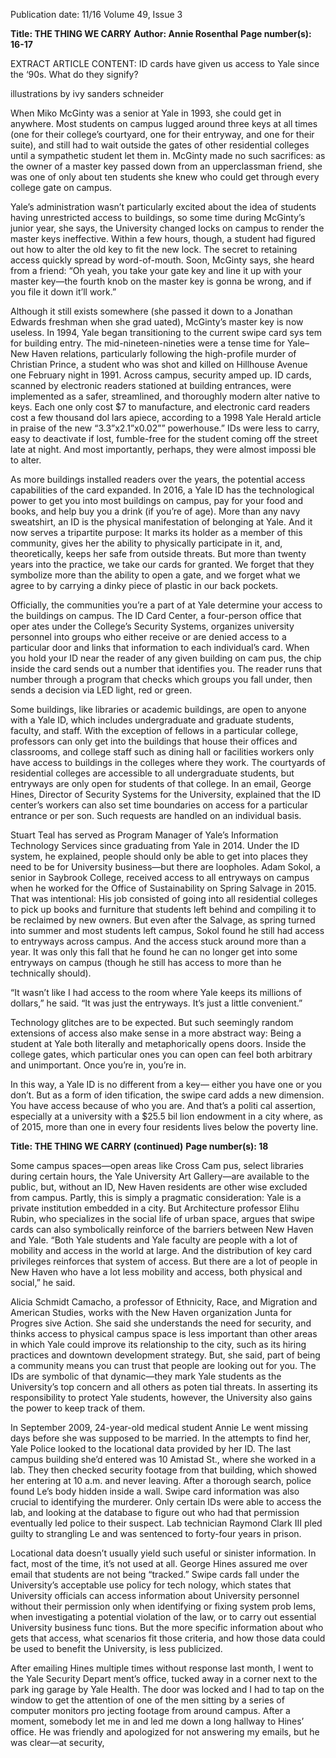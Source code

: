 Publication date: 11/16
Volume 49, Issue 3

**Title: THE THING WE CARRY**
**Author: Annie Rosenthal**
**Page number(s): 16-17**

EXTRACT ARTICLE CONTENT:
ID cards have given us access to Yale since the ‘90s. What do they signify? 

illustrations by ivy sanders schneider


When Miko McGinty was a senior at Yale in 1993, she 
could get in anywhere. Most students on campus lugged 
around three keys at all times (one for their college’s 
courtyard, one for their entryway, and one for their suite), 
and still had to wait outside the gates of other residential 
colleges until a sympathetic student let them in. McGinty 
made no such sacrifices: as the owner of a master key 
passed down from an upperclassman friend, she was 
one of only about ten students she knew who could get 
through every college gate on campus.

Yale’s administration wasn’t particularly excited 
about the idea of students having unrestricted access to 
buildings, so some time during McGinty’s junior year, 
she says, the University changed locks on campus to 
render the master keys ineffective. Within a few hours, 
though, a student had figured out how to alter the old 
key to fit the new lock. The secret to retaining access 
quickly spread by word-of-mouth. Soon, McGinty says, 
she heard from a friend: “Oh yeah, you take your gate 
key and line it up with your master key—the fourth 
knob on the master key is gonna be wrong, and if you 
file it down it’ll work.”

Although it still exists somewhere (she passed it 
down to a Jonathan Edwards freshman when she grad­
uated), McGinty’s master key is now useless. In 1994, 
Yale began transitioning to the current swipe card sys­
tem for building entry. The mid-nineteen-nineties were 
a tense time for Yale–New Haven relations, particularly 
following the high-profile murder of Christian Prince, 
a student who was shot and killed on Hillhouse Avenue 
one February night in 1991. Across campus, security 
amped up. ID cards, scanned by electronic readers 
stationed at building entrances, were implemented 
as a safer, streamlined, and thoroughly modern alter­
native to keys. Each one only cost $7 to manufacture, 
and electronic card readers cost a few thousand dol­
lars apiece, according to a 1998 Yale Herald article in 
praise of the new “3.3”x2.1”x0.02”” powerhouse.” IDs 
were less to carry, easy to deactivate if lost, fumble-free 
for the student coming off the street late at night. And 
most importantly, perhaps, they were almost impossi­
ble to alter.

As more buildings installed readers over the years, 
the potential access capabilities of the card expanded. 
In 2016, a Yale ID has the technological power to get 
you into most buildings on campus, pay for your food 
and books, and help buy you a drink (if you’re of age). 
More than any navy sweatshirt, an ID is the physical 
manifestation of belonging at Yale. And it now serves 
a tripartite purpose: It marks its holder as a member 
of this community, gives her the ability to physically 
participate in it, and, theoretically, keeps her safe from 
outside threats. But more than twenty years into the 
practice, we take our cards for granted. We forget that 
they symbolize more than the ability to open a gate, 
and we forget what we agree to by carrying a dinky 
piece of plastic in our back pockets.   


Officially, the communities you’re a part of at Yale 
determine your access to the buildings on campus. 
The ID Card Center, a four-person office that oper­
ates under the College’s Security Systems, organizes 
university personnel into groups who either receive or 
are denied access to a particular door and links that 
information to each individual’s card. When you hold 
your ID near the reader of any given building on cam­
pus, the chip inside the card sends out a number that 
identifies you. The reader runs that number through a 
program that checks which groups you fall under, then 
sends a decision via LED light, red or green.

Some buildings, like libraries or academic buildings, 
are open to anyone with a Yale ID, which includes 
undergraduate and graduate students, faculty, and 
staff. With the exception of fellows in a particular 
college, professors can only get into the buildings 
that house their offices and classrooms, and college 
staff such as dining hall or facilities workers only have 
access to buildings in the colleges where they work. 
The courtyards of residential colleges are accessible 
to all undergraduate students, but entryways are only 
open for students of that college. In an email, George 
Hines, Director of Security Systems for the University, 
explained that the ID center’s workers can also set time 
boundaries on access for a particular entrance or per­
son. Such requests are handled on an individual basis.

Stuart Teal has served as Program Manager of Yale’s 
Information Technology Services since graduating 
from Yale in 2014. Under the ID system, he explained, 
people should only be able to get into places they need 
to be for University business—but there are loopholes. 
Adam Sokol, a senior in Saybrook College, received 
access to all entryways on campus when he worked for 
the Office of Sustainability on Spring Salvage in 2015. 
That was intentional: His job consisted of going into all 
residential colleges to pick up books and furniture that 
students left behind and compiling it to be reclaimed 
by new owners. But even after the Salvage, as spring 
turned into summer and most students left campus, 
Sokol found he still had access to entryways across 
campus. And the access stuck around more than a year. 
It was only this fall that he found he can no longer get 
into some entryways on campus (though he still has 
access to more than he technically should).

“It wasn’t like I had access to the room where Yale 
keeps its millions of dollars,” he said. “It was just the 
entryways. It’s just a little convenient.”

Technology glitches are to be expected. But such 
seemingly random extensions of access also make sense 
in a more abstract way: Being a student at Yale both 
literally and metaphorically opens doors. Inside the 
college gates, which particular ones you can open can 
feel both arbitrary and unimportant. Once you’re in, 
you’re in.

In this way, a Yale ID is no different from a key—
either you have one or you don’t. But as a form of iden­
tification, the swipe card adds a new dimension. You 
have access because of who you are. And that’s a politi­
cal assertion, especially at a university with a $25.5 bil­
lion endowment in a city where, as of 2015, more than 
one in every four residents lives below the poverty line.


**Title:  THE THING WE CARRY (continued)**
**Page number(s): 18**

Some campus spaces—open areas like Cross Cam­
pus, select libraries during certain hours, the Yale 
University Art Gallery—are available to the public, 
but, without an ID, New Haven residents are other­
wise excluded from campus. Partly, this is simply a 
pragmatic consideration: Yale is a private institution 
embedded in a city. But Architecture professor Elihu 
Rubin, who specializes in the social life of urban space, 
argues that swipe cards can also symbolically reinforce 
of the barriers between New Haven and Yale. 
“Both Yale students and Yale faculty are people with 
a lot of mobility and access in the world at large. And 
the distribution of key card privileges reinforces that 
system of access. But there are a lot of people in New 
Haven who have a lot less mobility and access, both 
physical and social,” he said. 

Alicia Schmidt Camacho, a professor of Ethnicity, 
Race, and Migration and American Studies, works 
with the New Haven organization Junta for Progres­
sive Action. She said she understands the need for 
security, and thinks access to physical campus space 
is less important than other areas in which Yale could 
improve its relationship to the city, such as its hiring 
practices and downtown development strategy. 
But, she said, part of being a community means you 
can trust that people are looking out for you. The IDs 
are symbolic of that dynamic—they mark Yale students 
as the University’s top concern and all others as poten­
tial threats. In asserting its responsibility to protect Yale 
students, however, the University also gains the power 
to keep track of them. 


In September 2009, 24-year-old medical student 
Annie Le went missing days before she was supposed 
to be married. In the attempts to find her, Yale Police 
looked to the locational data provided by her ID. The 
last campus building she’d entered was 10 Amistad St., 
where she worked in a lab. They then checked security 
footage from that building, which showed her entering 
at 10 a.m. and never leaving. After a thorough search, 
police found Le’s body hidden inside a wall. Swipe 
card information was also crucial to identifying the 
murderer. Only certain IDs were able to access the lab, 
and looking at the database to figure out who had that 
permission eventually led police to their suspect. Lab 
technician Raymond Clark III pled guilty to strangling 
Le and was sentenced to forty-four years in prison.

Locational data doesn’t usually yield such useful 
or sinister information. In fact, most of the time, it’s 
not used at all. George Hines assured me over email 
that students are not being “tracked.” Swipe cards fall 
under the University’s acceptable use policy for tech­
nology, which states that University officials can access 
information about University personnel without their 
permission only when identifying or fixing system prob­
lems, when investigating a potential violation of the 
law, or to carry out essential University business func­
tions. But the more specific information about who 
gets that access, what scenarios fit those criteria, and 
how those data could be used to benefit the University, 
is less publicized. 

After emailing Hines multiple times without 
response last month, I went to the Yale Security Depart­
ment’s office, tucked away in a corner next to the park­
ing garage by Yale Health. The door was locked and I 
had to tap on the window to get the attention of one of 
the men sitting by a series of computer monitors pro­
jecting footage from around campus. After a moment, 
somebody let me in and led me down a long hallway 
to Hines’ office. He was friendly and apologized for not 
answering my emails, but he was clear—at security,